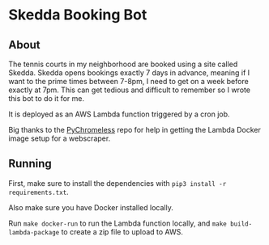 # Skedda Booking Bot
## About
The tennis courts in my neighborhood are booked using a site called Skedda. Skedda opens bookings exactly 7 days in advance, meaning if I want to the prime times between 7-8pm, I need to get on a week before exactly at 7pm. This can get tedious and difficult to remember so I wrote this bot to do it for me.

It is deployed as an AWS Lambda function triggered by a cron job.

Big thanks to the [PyChromeless](https://github.com/21Buttons/pychromeless) repo for help in getting the Lambda Docker image setup for a webscraper.

## Running
First, make sure to install the dependencies with `pip3 install -r requirements.txt`. 

Also make sure you have Docker installed locally.

Run `make docker-run` to run the Lambda function locally, and `make build-lambda-package` to create a zip file to upload to AWS.